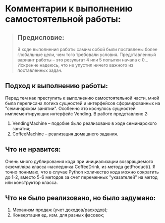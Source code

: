 # Комментарии к выполнению самостоятельной работы:
> ## Предисловие:
> В ходе выполнения работы самим собой были поставлены более глобальные цели, чем того требовали условия.
> Представленный вариант работы – это результат 4 или 5 попытки начала с 0... Искренне надеюсь, что не упустил ничего 
> важного из поставленных задач.
> 

## Подход к выполнению работы:
Перед тем как преступить к выполнению самостоятельной части, мной была переписана логика сущностей и интерфейсов 
сформированных на "семинарском занятии". Особенно это коснулось сущностей имплементирующих интерфейс Vending. В работе 
представлено 2:
1. VendingMachine – подобие было реализовано в ходе семинарского занятия;
2. CoffeeMachine – реализация домашнего задания.


## Что не нравится:
Очень много дублирования кода при инициализации возвращаемого экземпляра класса-наследника CoffeeDrink, из метода
getProduct(). Я точно понимаю, что в случае Python количество кода можно сократить до 1-2, вместо 5-6 методов за счет 
переменных "указателей" на метод или конструктор класса.

## Что не было реализовано, но было задумано:
1. Механизм продаж (учет доходов/расходов);
2. Конвертация ед. изм. для разных фасовок;